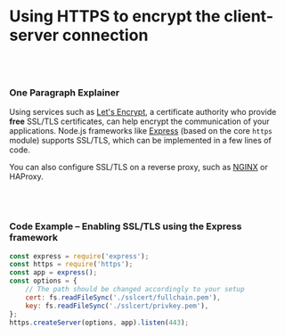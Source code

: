 # Using HTTPS to encrypt the client-server connection

<br/><br/>


### One Paragraph Explainer

Using services such as [Let's Encrypt](https://letsencrypt.org/), a certificate authority who provide __free__ SSL/TLS certificates, can help encrypt the communication of your applications. Node.js frameworks like [Express](http://expressjs.com/) (based on the core `https` module) supports SSL/TLS, which can be implemented in a few lines of code.

You can also configure SSL/TLS on a reverse proxy, such as [NGINX](http://nginx.org/en/docs/http/configuring_https_servers.html) or HAProxy.

<br/><br/>

### Code Example – Enabling SSL/TLS using the Express framework

```javascript
const express = require('express');
const https = require('https');
const app = express();
const options = {
    // The path should be changed accordingly to your setup
    cert: fs.readFileSync('./sslcert/fullchain.pem'),
    key: fs.readFileSync('./sslcert/privkey.pem'),
};
https.createServer(options, app).listen(443);
```

<br/><br/>
